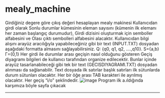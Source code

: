 # mealy_machine
Girdiğiniz degere göre çıkış değeri hesaplayan mealy makinesi
Kullanıcıdan girdi olarak Sonlu durumlar kümesinin eleman sayısını (kümenin ilk elemanı her zaman başlangıç durumudur), Girdi dizisini oluşturmak için semboller alfabesini ve Olası çıktı sembolleri alfabesini alacaktır. Kullanıcıdan bilgi alışını arayüz aracılığıyla yapabileceğiniz gibi bir text (INPUT.TXT) 
dosyadan aşağıdaki formatta almasını sağlayabilirsiniz.
Q: {q0, q1, q2, ....,q10}.
S={a,b}
Γ={0,1}
Her girdi ile durumlar arası geçişin nasıl olduğunu gösteren Geçiş diyagramı bilgileri de kullanıcı tarafından organize edilecektir. Bunlar içinde arayüz tasarlanabileceği gibi tek bir text (GECISDIYAGRAMI.TXT) dosyadan alınması da sağlanabilir. Text dosyada ilk satırlar başlık satırları ilk sütunlarda durum sütunları olacaktır.
Her bir öğe arası TAB karakteri ile ayrılmış olacaktır. Her geçiş “i/o” şeklindedir.
![image](https://user-images.githubusercontent.com/60337657/145260263-df067c7f-321c-40f7-ab86-839d4e63213f.png)
Program ilk a.ıldığında karşımıza böyle sayfa çıkacak

------------------------------------------------------------------------------------------------------------------------
